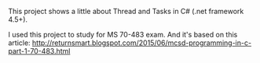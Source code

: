 This project shows a little about Thread and Tasks in C# (.net framework 4.5+).

I used this project to study for MS 70-483 exam. And it's based on this article: http://returnsmart.blogspot.com/2015/06/mcsd-programming-in-c-part-1-70-483.html
